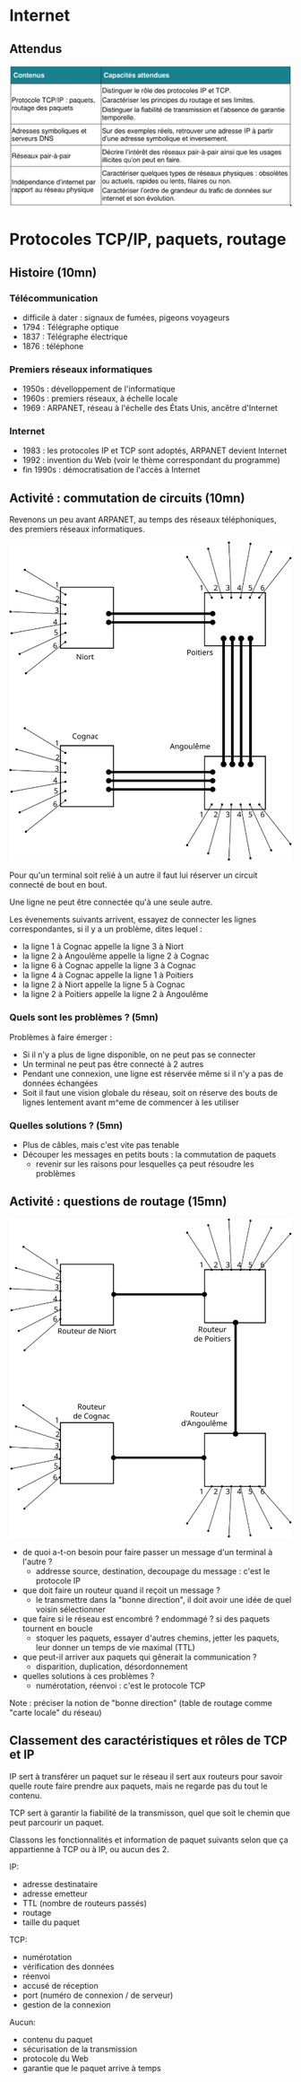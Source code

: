 # Internet

## Attendus

![](illustrations/contenus.png)

# Protocoles TCP/IP, paquets, routage

## Histoire (10mn)

### Télécommunication

- difficile à dater : signaux de fumées, pigeons voyageurs
- 1794 : Télégraphe optique
- 1837 : Télégraphe électrique
- 1876 : téléphone

### Premiers réseaux informatiques

- 1950s : dévelloppement de l'informatique
- 1960s : premiers réseaux, à échelle locale
- 1969  : ARPANET, réseau à l'échelle des États Unis, ancêtre d'Internet

### Internet

- 1983 : les protocoles IP et TCP sont adoptés, ARPANET devient Internet
- 1992 : invention du Web (voir le thème correspondant du programme)
- fin 1990s : démocratisation de l'accès à Internet


## Activité : commutation de circuits (10mn)

Revenons un peu avant ARPANET, au temps des réseaux téléphoniques, des premiers réseaux informatiques.

![](illustrations/commutation-circuit.svg)

Pour qu'un terminal soit relié à un autre il faut lui réserver un circuit connecté de bout en bout.

Une ligne ne peut être connectée qu'à une seule autre.

Les évenements suivants arrivent, essayez de connecter les lignes correspondantes, si il y a un problème, dites lequel :

* la ligne 1 à Cognac appelle la ligne 3 à Niort
* la ligne 2 à Angoulême appelle la ligne 2 à Cognac
* la ligne 6 à Cognac appelle la ligne 3 à Cognac
* la ligne 4 à Cognac appelle la ligne 1 à Poitiers
* la ligne 2 à Niort appelle la ligne 5 à Cognac
* la ligne 2 à Poitiers appelle la ligne 2 à Angoulême

### Quels sont les problèmes ? (5mn)

Problèmes à faire émerger :

* Si il n'y a plus de ligne disponible, on ne peut pas se connecter
* Un terminal ne peut pas être connecté à 2 autres
* Pendant une connexion, une ligne est réservée même si il n'y a pas de données échangées
* Soit il faut une vision globale du réseau, soit on réserve des bouts de lignes lentement avant m^eme de commencer à les utiliser

### Quelles solutions ? (5mn)

* Plus de câbles, mais c'est vite pas tenable
* Découper les messages en petits bouts : la commutation de paquets
  - revenir sur les raisons pour lesquelles ça peut résoudre les problèmes

## Activité : questions de routage (15mn)

![](illustrations/commutation-paquets.svg)

* de quoi a-t-on besoin pour faire passer un message d'un terminal à l'autre ?
  - addresse source, destination, decoupage du message : c'est le protocole IP
* que doit faire un routeur quand il reçoit un message ?
  - le transmettre dans la "bonne direction", il doit avoir une idée de quel voisin sélectionner
* que faire si le réseau est encombré ? endommagé ? si des paquets tournent en boucle
  - stoquer les paquets, essayer d'autres chemins, jetter les paquets, leur donner un temps de vie maximal (TTL)
* que peut-il arriver aux paquets qui gênerait la communication ?
  - disparition, duplication, désordonnement
* quelles solutions à ces problèmes ?
  - numérotation, réenvoi : c'est le protocole TCP

Note : préciser la notion de "bonne direction" (table de routage comme "carte locale" du réseau)

## Classement des caractéristiques et rôles de TCP et IP

IP sert à transférer un paquet sur le réseau
il sert aux routeurs pour savoir quelle route faire prendre aux paquets,
mais ne regarde pas du tout le contenu.

TCP sert à garantir la fiabilité de la transmisson,
quel que soit le chemin que peut parcourir un paquet.

Classons les fonctionnalités et information de paquet suivants selon que ça appartienne à TCP ou à IP, ou aucun des 2.

IP:
- adresse destinataire
- adresse emetteur
- TTL (nombre de routeurs passés)
- routage
- taille du paquet

TCP:
- numérotation
- vérification des données
- réenvoi
- accusé de réception
- port (numéro de connexion / de serveur)
- gestion de la connexion

Aucun:
- contenu du paquet
- sécurisation de la transmission
- protocole du Web
- garantie que le paquet arrive à temps
